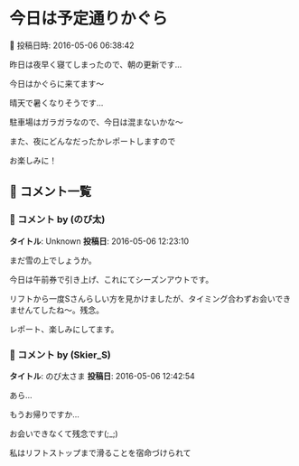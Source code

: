 # 今日は予定通りかぐら

📅 投稿日時: 2016-05-06 06:38:42

昨日は夜早く寝てしまったので、朝の更新です…


今日はかぐらに来てます～


晴天で暑くなりそうです…


駐車場はガラガラなので、今日は混まないかな～





また、夜にどんなだったかレポートしますので


お楽しみに！

## 💬 コメント一覧

### 💬 コメント by (のび太)
**タイトル**: Unknown
**投稿日**: 2016-05-06 12:23:10

まだ雪の上でしょうか。

今日は午前券で引き上げ、これにてシーズンアウトです。

リフトから一度Sさんらしい方を見かけましたが、タイミング合わずお会いできませんてしたね～。残念。

レポート、楽しみにしてます。

### 💬 コメント by (Skier_S)
**タイトル**: のび太さま
**投稿日**: 2016-05-06 12:42:54

あら…

もうお帰りですか…

お会いできなくて残念です(;_;)

私はリフトストップまで滑ることを宿命づけられて

